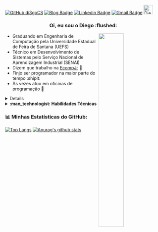 [![GitHub di3goCS](https://img.shields.io/github/followers/di3gocs?label=follow&style=social)](https://github.com/di3goCS)
[![Blog Badge](https://img.shields.io/badge/Blog-di3gocs.github.io-black)](https://di3gocs.github.io)
[![Linkedin Badge](https://img.shields.io/badge/-di3gocs-blue?style=flat-square&logo=Linkedin&logoColor=white&link=https://www.linkedin.com/in/di3goCS/)](https://www.linkedin.com/in/di3goCS/)
[![Gmail Badge](https://img.shields.io/badge/-diegosilva@ecomp.uefs.br-c14438?style=flat-square&logo=Gmail&logoColor=white&link=mailto:diegosilva@ecomp.uefs.br)](mailto:diegosilva@ecomp.uefs.br)
<a href="https://dev.to/di3gocs">
  <img src="https://d2fltix0v2e0sb.cloudfront.net/dev-badge.svg" alt="Diego Silva's DEV Profile" height="30" width="30">
</a>

<h3 align="center"> Oi, eu sou o Diego :flushed: </h3>
  
 <img align="right" 
  src="https://media0.giphy.com/media/E6jscXfv3AkWQ/giphy.gif"
  width="40%"/>

- Graduando em Engenharia de Computação pela Universidade Estadual de Feira de Santana (UEFS)
- Técnico em Desenvolvimento de Sistemas pelo Serviço Nacional de Aprendizagem Industrial (SENAI)
- Dizem que trabalho na <a href="https://github.com/EcompJr">EcompJr<a> :blue_heart:
- Finjo ser programador na maior parte do tempo :shipit:
- Às vezes atuo em oficinas de programação :thought_balloon:
<details>
  <summary>
    <strong> :computer: Projetos </strong>
   </summary>
  - <a href="https://di3gocs.github.io">Meu site</a></br>
  - <a href="https://github.com/covidmunicipal">Covid Municipal</a>
  -- <a href="https://irara.covidmunicipal.live/">Confere aqui!</a>
 </details>

<details>
  <summary>
    <strong> :man_technologist: Habilidades Técnicas </strong>
   </summary>
  - HTML, CSS e JS básico </br>
  - PHP/Laravel </br>
  - MySQL </br>
  - Python </br>
  - Git </br>
  <p align="center">
    <img
         src="https://wallacesilva.com/blog/wp-content/uploads/2015/08/147949-html5-css3-javascript.png"
         width="20%" />
    <img 
         src="https://logodownload.org/wp-content/uploads/2016/10/php-logo.png" 
         width="13%" />
    <img
         src="https://alexandrebbarbosa.files.wordpress.com/2018/06/logolaravel.png" 
         width="18%" />
     <img
         src="https://upload.wikimedia.org/wikipedia/commons/thumb/0/0a/Python.svg/1200px-Python.svg.png"
         width="8%" />
    <img
         src="https://avatars3.githubusercontent.com/u/18133?s=200&v=4"
         width="7%" />
  </p>
</details>

### :bar_chart: Minhas Estatísticas do GitHub:
[![Top Langs](https://github-readme-stats.vercel.app/api/top-langs/?username=di3gocs&layout=compact)](https://github.com/anuraghazra/github-readme-stats)
[![Anurag's github stats](https://github-readme-stats.vercel.app/api?username=di3gocs&count_private=true&show_icons=true&theme=vue)](https://github.com/anuraghazra/github-readme-stats)

